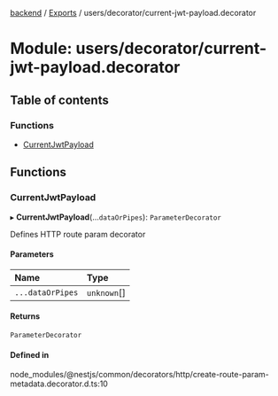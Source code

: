 [backend](../README.md) / [Exports](../modules.md) / users/decorator/current-jwt-payload.decorator

# Module: users/decorator/current-jwt-payload.decorator

## Table of contents

### Functions

- [CurrentJwtPayload](users_decorator_current_jwt_payload_decorator.md#currentjwtpayload)

## Functions

### CurrentJwtPayload

▸ **CurrentJwtPayload**(...`dataOrPipes`): `ParameterDecorator`

Defines HTTP route param decorator

#### Parameters

| Name | Type |
| :------ | :------ |
| `...dataOrPipes` | `unknown`[] |

#### Returns

`ParameterDecorator`

#### Defined in

node_modules/@nestjs/common/decorators/http/create-route-param-metadata.decorator.d.ts:10
